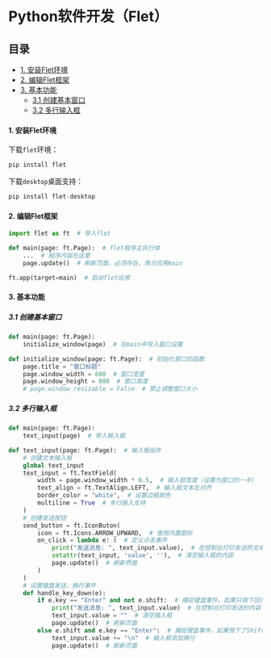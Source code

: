 # Python软件开发（Flet）
## 目录
- [1. 安装Flet环境](#安装Flet环境)
- [2. 编辑Flet框架](#编辑Flet框架)
- [3. 基本功能](#基本功能)
    - [3.1 创建基本窗口](#创建基本窗口)
    - [3.2 多行输入框](#多行输入框)

<a name="安装Flet环境"></a>
#### 1. 安装Flet环境

下载`flet`环境：
```python
pip install flet
```
下载`desktop`桌面支持：
```python
pip install flet-desktop
```

<a name="编辑Flet框架"></a>
#### 2. 编辑Flet框架

```python
import flet as ft  # 导入flet

def main(page: ft.Page):  # flet程序主执行体
    ...  # 程序内容在这里
    page.update()  # 刷新页面，必须存在，表示应用main

ft.app(target=main)  # 启动flet应用
```

<a name="基本功能"></a>
#### 3. 基本功能

<a name="创建基本窗口"></a>
##### 3.1 创建基本窗口

```python
def main(page: ft.Page):
    initialize_window(page)  # 在main中导入窗口设置

def initialize_window(page: ft.Page):  # 初始化窗口的函数
    page.title = "窗口标题"
    page.window_width = 600  # 窗口宽度
    page.window_height = 800  # 窗口高度
    # page.window_resizable = False  # 禁止调整窗口大小
```

<a name="多行输入框"></a>
##### 3.2 多行输入框

```python
def main(page: ft.Page):
    text_input(page)  # 导入输入框

def text_input(page: ft.Page):  # 输入框组件
    # 创建文本输入框
    global text_input
    text_input = ft.TextField(
        width = page.window_width * 0.5,  # 输入框宽度（设置为窗口的一半）
        text_align = ft.TextAlign.LEFT,  # 输入框文本左对齐
        border_color = "white",  # 设置边框颜色
        multiline = True  # 多行输入支持
    )
    # 创建发送按钮
    send_button = ft.IconButon(
        icon = ft.Icons.ARROW_UPWARD,  # 使用内置图标
        on_click = lambda e: (  # 定义点击事件
            print("发送消息: ", text_input.value),  # 在控制台打印发送的文本信息
            setattr(text_input, 'value', ''),  # 清空输入框的内容
            page.update()  # 刷新界面
        )
    )
    # 设置键盘发送、换行事件
    def handle_key_down(e):
        if e.key == "Enter" and not e.shift:  # 捕捉键盘事件，如果只按下回车
            print("发送消息: ", text_input.value)  # 在控制台打印发送的内容
            text_input.value = ""  # 清空输入框
            page.update()  # 刷新页面
        else e.shift and e.key == "Enter":  # 捕捉键盘事件，如果按下了Shift和Enter
            text_input.value += "\n"  # 输入框添加换行
            page.update()  # 刷新页面
```